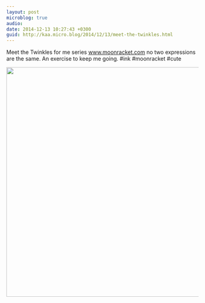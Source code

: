 ```yaml
---
layout: post
microblog: true
audio: 
date: 2014-12-13 10:27:43 +0300
guid: http://kaa.micro.blog/2014/12/13/meet-the-twinkles.html
---
```

Meet the Twinkles for me series www.moonracket.com no two expressions are the same. An exercise to keep me going. #ink #moonracket #cute

<img src="https://micro.kaa.bz/uploads/2018/26e3c6db04.jpg" width="600" height="600" />
